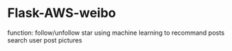 # Flask-AWS-weibo
function:
follow/unfollow
star 
using machine learning to recommand posts
search user
post pictures

